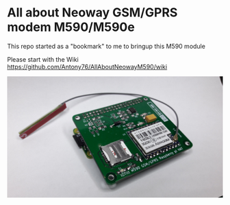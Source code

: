 # All about Neoway GSM/GPRS modem M590/M590e

This repo started as a "bookmark" to me to bringup this M590 module


 Please start with the Wiki https://github.com/Antony76/AllAboutNeowayM590/wiki

![PCB](https://github.com/Antony76/AllAboutNeowayM590/blob/Fix-v0.1/docs/Raspberry_piB%2B_HAT.jpg)
